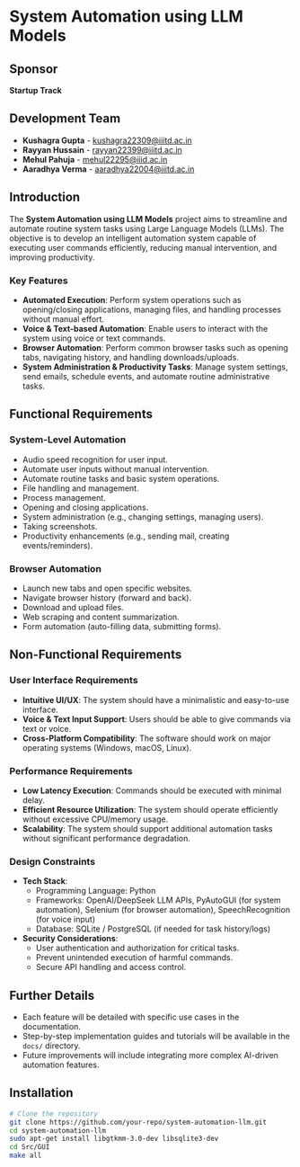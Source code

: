 # System Automation using LLM Models

## Sponsor
**Startup Track**

## Development Team
- **Kushagra Gupta** - [kushagra22309@iiitd.ac.in](mailto:kushagra22309@iiitd.ac.in)
- **Rayyan Hussain** - [rayyan22399@iiitd.ac.in](mailto:rayyan22399@iiitd.ac.in)
- **Mehul Pahuja** - [mehul22295@iiid.ac.in](mailto:mehul22295@iiid.ac.in)
- **Aaradhya Verma** - [aaradhya22004@iiitd.ac.in](mailto:aaradhya22004@iiitd.ac.in)

## Introduction
The **System Automation using LLM Models** project aims to streamline and automate routine system tasks using Large Language Models (LLMs). The objective is to develop an intelligent automation system capable of executing user commands efficiently, reducing manual intervention, and improving productivity.

### Key Features
- **Automated Execution**: Perform system operations such as opening/closing applications, managing files, and handling processes without manual effort.
- **Voice & Text-based Automation**: Enable users to interact with the system using voice or text commands.
- **Browser Automation**: Perform common browser tasks such as opening tabs, navigating history, and handling downloads/uploads.
- **System Administration & Productivity Tasks**: Manage system settings, send emails, schedule events, and automate routine administrative tasks.

## Functional Requirements
### System-Level Automation
- Audio speed recognition for user input.
- Automate user inputs without manual intervention.
- Automate routine tasks and basic system operations.
- File handling and management.
- Process management.
- Opening and closing applications.
- System administration (e.g., changing settings, managing users).
- Taking screenshots.
- Productivity enhancements (e.g., sending mail, creating events/reminders).

### Browser Automation
- Launch new tabs and open specific websites.
- Navigate browser history (forward and back).
- Download and upload files.
- Web scraping and content summarization.
- Form automation (auto-filling data, submitting forms).

## Non-Functional Requirements
### User Interface Requirements
- **Intuitive UI/UX**: The system should have a minimalistic and easy-to-use interface.
- **Voice & Text Input Support**: Users should be able to give commands via text or voice.
- **Cross-Platform Compatibility**: The software should work on major operating systems (Windows, macOS, Linux).

### Performance Requirements
- **Low Latency Execution**: Commands should be executed with minimal delay.
- **Efficient Resource Utilization**: The system should operate efficiently without excessive CPU/memory usage.
- **Scalability**: The system should support additional automation tasks without significant performance degradation.

### Design Constraints
- **Tech Stack**:
  - Programming Language: Python
  - Frameworks: OpenAI/DeepSeek LLM APIs, PyAutoGUI (for system automation), Selenium (for browser automation), SpeechRecognition (for voice input)
  - Database: SQLite / PostgreSQL (if needed for task history/logs)
- **Security Considerations**:
  - User authentication and authorization for critical tasks.
  - Prevent unintended execution of harmful commands.
  - Secure API handling and access control.

## Further Details
- Each feature will be detailed with specific use cases in the documentation.
- Step-by-step implementation guides and tutorials will be available in the `docs/` directory.
- Future improvements will include integrating more complex AI-driven automation features.

## Installation
```sh
# Clone the repository
git clone https://github.com/your-repo/system-automation-llm.git
cd system-automation-llm
sudo apt-get install libgtkmm-3.0-dev libsqlite3-dev
cd Src/GUI
make all
```

